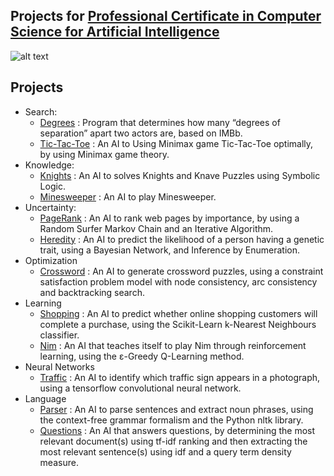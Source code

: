 ## Projects for [Professional Certificate in Computer Science for Artificial Intelligence](https://www.edx.org/professional-certificate/harvardx-computer-science-for-artifical-intelligence)

![alt text](https://prod-discovery.edx-cdn.org/organization/logos/44022f13-20df-4666-9111-cede3e5dc5b6-2cc39992c67a.png)
## Projects
  - Search:
    - [Degrees](./Project%20Search%20-%20Degree/) : Program that determines how many “degrees of separation” apart two actors are, based on IMBb.
    - [Tic-Tac-Toe](./Project%20Search%20-%20Tic%20Tac%20Toe/) : An AI to Using Minimax game Tic-Tac-Toe optimally, by using Minimax game theory.
  - Knowledge:
    - [Knights](./Project%20Knowledge%20-%20Knights/) : An AI to solves Knights and Knave Puzzles using Symbolic Logic.
    - [Minesweeper](./Project%20Knowledge%20-%20Minesweeper/) : An AI to play Minesweeper.
  - Uncertainty:
    - [PageRank](./Project%20Uncertainty%20-%20Pagerank/) : An AI to rank web pages by importance, by using a Random Surfer Markov Chain and an Iterative Algorithm.
    - [Heredity](./Project%20Uncertainty%20-%20Heredity/) : An AI to predict the likelihood of a person having a genetic trait, using a Bayesian Network, and Inference by Enumeration.
  - Optimization
    - [Crossword](./Project%20Optimisation%20-%20Crossword/) : An AI to generate crossword puzzles, using a constraint satisfaction problem model with node consistency, arc consistency and backtracking search.
  - Learning
    - [Shopping](./Project%20Learning%20-%20Shopping/) : An AI to predict whether online shopping customers will complete a purchase, using the Scikit-Learn k-Nearest Neighbours classifier.
    - [Nim](./Project%20Learning%20-%20Nim/) : An AI that teaches itself to play Nim through reinforcement learning, using the ε-Greedy Q-Learning method.
  - Neural Networks
    - [Traffic](./Project%20Neural%20Networks%20-%20Traffic/) : An AI to identify which traffic sign appears in a photograph, using a tensorflow convolutional neural network.
  - Language
    - [Parser](./Project%20Language%20-%20Parser/) : An AI to parse sentences and extract noun phrases, using the context-free grammar formalism and the Python nltk library.
    - [Questions](./Project%20Language%20-%20Questions/) : An AI that answers questions, by determining the most relevant document(s) using tf-idf ranking and then extracting the most relevant sentence(s) using idf and a query term density measure.


